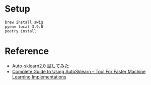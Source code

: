 # Setup

```{.bash}
brew install swig
pyenv local 3.9.0
poetry install
```

# Reference

- [Auto-sklearn2.0 試してみた](https://qiita.com/dyamaguc/items/b7b8e8b0c952a53c31ab)
- [Complete Guide to Using AutoSklearn – Tool For Faster Machine Learning Implementations](https://analyticsindiamag.com/complete-guide-to-using-autosklearn-tool-for-faster-machine-learning-implementations/)
